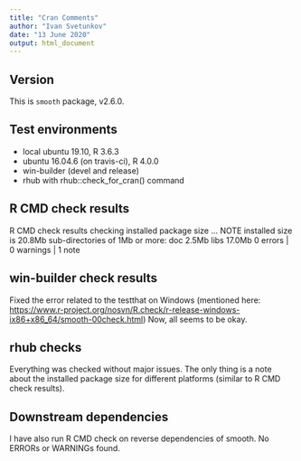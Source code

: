 ```yaml
---
title: "Cran Comments"
author: "Ivan Svetunkov"
date: "13 June 2020"
output: html_document
---
```

## Version
This is ``smooth`` package, v2.6.0.

## Test environments
* local ubuntu 19.10, R 3.6.3
* ubuntu 16.04.6 (on travis-ci), R 4.0.0
* win-builder (devel and release)
* rhub with rhub::check_for_cran() command

## R CMD check results
R CMD check results
checking installed package size ... NOTE
    installed size is 20.8Mb
    sub-directories of 1Mb or more:
      doc    2.5Mb
      libs  17.0Mb
0 errors | 0 warnings | 1 note

## win-builder check results
Fixed the error related to the testthat on Windows (mentioned here: https://www.r-project.org/nosvn/R.check/r-release-windows-ix86+x86_64/smooth-00check.html)
Now, all seems to be okay.

## rhub checks  
Everything was checked without major issues. The only thing is a note about the installed package size for different platforms (similar to R CMD check results).

## Downstream dependencies
I have also run R CMD check on reverse dependencies of smooth.
No ERRORs or WARNINGs found.
